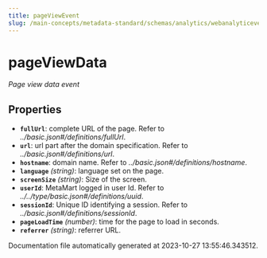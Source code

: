 ```yaml
---
title: pageViewEvent
slug: /main-concepts/metadata-standard/schemas/analytics/webanalyticeventtype/pageviewevent
---
```


# pageViewData

*Page view data event*

## Properties

- **`fullUrl`**: complete URL of the page. Refer to *../basic.json#/definitions/fullUrl*.
- **`url`**: url part after the domain specification. Refer to *../basic.json#/definitions/url*.
- **`hostname`**: domain name. Refer to *../basic.json#/definitions/hostname*.
- **`language`** *(string)*: language set on the page.
- **`screenSize`** *(string)*: Size of the screen.
- **`userId`**: MetaMart logged in user Id. Refer to *../../type/basic.json#/definitions/uuid*.
- **`sessionId`**: Unique ID identifying a session. Refer to *../basic.json#/definitions/sessionId*.
- **`pageLoadTime`** *(number)*: time for the page to load in seconds.
- **`referrer`** *(string)*: referrer URL.


Documentation file automatically generated at 2023-10-27 13:55:46.343512.
